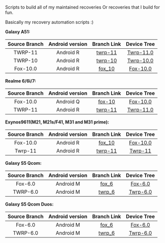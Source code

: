 Scripts to build all of my maintained recoveries
Or recoveries that I build for fun.

Basically my recovery automation scripts :)

**Galaxy A51:**

| Source Branch | Android version | Branch Link | Device Tree |
| :-: | :-: | :-: | :-: |
| TWRP-11 | Android R | [twrp-11](https://github.com/Yilliee/drone-ci/tree/twrp-11_a51) | [Twrp-11.0](https://github.com/yilliee/recovery_a51/tree/twrp-11) |
| TWRP-10 | Android R | [twrp-10](https://github.com/Yilliee/drone-ci/tree/twrp-10_a51) | [Twrp-10.0](https://github.com/Yilliee/recovery_a51/tree/twrp-10) |
| Fox-10.0 | Android R | [fox_10](https://github.com/Yilliee/drone-ci/tree/fox-10_a51) | [Fox-10.0](https://github.com/Yilliee/recovery_a51/tree/fox_10.0) |

**Realme 6/6i/7:**

| Source Branch | Android version | Branch Link | Device Tree |
| :-: | :-: | :-: | :-: |
| Fox-10.0 | Android Q | [fox-10](https://github.com/Yilliee/drone-ci/tree/fox-10_RMX2001) | [Fox-10.0](https://github.com/yilliee/recovery_RXM2001/tree/fox_10.0) |
| TWRP-11 | Android R | [twrp-11](https://github.com/Yilliee/drone-ci/tree/twrp-11_RMX2001) | [Twrp-11.0](https://github.com/yilliee/recovery_RXM2001/tree/fox-11.0) |


**Exynos9611(M21, M21s/F41, M31 and M31 prime):**

| Source Branch | Android version | Branch Link | Device Tree |
| :-: | :-: | :-: | :-: |
| Fox-10.0 | Android R | [fox_10](https://github.com/Yilliee/drone-ci/tree/fox-10_9611) | [Fox-10.0](https://github.com/Yilliee/recovery_exynos9611/tree/fox_10.0) |
| Twrp-11 | Android R | [twrp-11](https://github.com/Yilliee/drone-ci/tree/twrp-11_9611) | [Twrp-11](https://github.com/Yilliee/recovery_exynos9611/tree/twrp-11) |

**Galaxy S5 Qcom:**

| Source Branch | Android version | Branch Link | Device Tree |
| :-: | :-: | :-: | :-: |
| Fox-6.0 | Android M | [fox_6](https://github.com/Yilliee/drone-ci/tree/fox-6_klte) | [Fox-6.0](https://github.com/Yilliee/recovery_klte/tree/fox_6.0) |
| TWRP-6.0 | Android M | [twrp_6](https://github.com/Yilliee/drone-ci/tree/twrp-6_klte) | [Twrp-6.0](https://github.com/Yilliee/recovery_klte/tree/twrp-6.0) |

**Galaxy S5 Qcom Duos:**

| Source Branch | Android version | Branch Link | Device Tree |
| :-: | :-: | :-: | :-: |
| Fox-6.0 | Android M | [fox_6](https://github.com/Yilliee/drone-ci/tree/fox-6_klteduos) | [Fox-6.0](https://github.com/Yilliee/recovery_klteduos/tree/fox_6.0) |
| TWRP-6.0 | Android M | [twrp_6](https://github.com/Yilliee/drone-ci/tree/twrp-6_klteduos) | [Twrp-6.0](https://github.com/Yilliee/recovery_klteduos/tree/twrp-6.0) |

